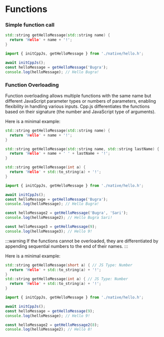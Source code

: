 # Functions
### Simple function call
```cpp title="/src/native/hello.h"
std::string getHelloMessage(std::string name) {
  return 'Hello' + name + '!';
}
```

```js title="/src/index.js"
import { initCppJs, getHelloMessage } from './native/hello.h';

await initCppJs();
const helloMessage = getHelloMessage('Bugra');
console.log(helloMessage); // Hello Bugra!
```

### Function Overloading
Function overloading allows multiple functions with the same name but different JavaScript parameter types or numbers of parameters, enabling flexibility in handling various inputs. Cpp.js differentiates the functions based on their signature (the number and JavaScript type of arguments).

Here is a minimal example:
```cpp title="/src/native/hello.h"
std::string getHelloMessage(std::string name) {
  return 'Hello' + name + '!';
}

std::string getHelloMessage(std::string name, std::string lastName) {
  return 'Hello' + name + ' ' + lastName + '!';
}

std::string getHelloMessage(int a) {
  return 'Hello' + std::to_string(a) + '!';
}
```

```js title="/src/index.js"
import { initCppJs, getHelloMessage } from './native/hello.h';

await initCppJs();
const helloMessage = getHelloMessage('Bugra');
console.log(helloMessage); // Hello Bugra!

const helloMessage2 = getHelloMessage('Bugra', 'Sari');
console.log(helloMessage2); // Hello Bugra Sari!

const helloMessage3 = getHelloMessage(9);
console.log(helloMessage3); // Hello 9!
```
:::warning
If the functions cannot be overloaded, they are differentiated by appending sequential numbers to the end of their names.
:::

Here is a minimal example:
```cpp title="/src/native/hello.h"
std::string getHelloMessage(short a) { // JS Type: Number
  return 'Hello' + std::to_string(a) + '!';
}
std::string getHelloMessage(int a) { // JS Type: Number
  return 'Hello' + std::to_string(a) + '!';
}
```

```js title="/src/index.js"
import { initCppJs, getHelloMessage } from './native/hello.h';

await initCppJs();
const helloMessage = getHelloMessage(9);
console.log(helloMessage); // Hello 9!

const helloMessage2 = getHelloMessage2(8);
console.log(helloMessage2); // Hello 8!
```
